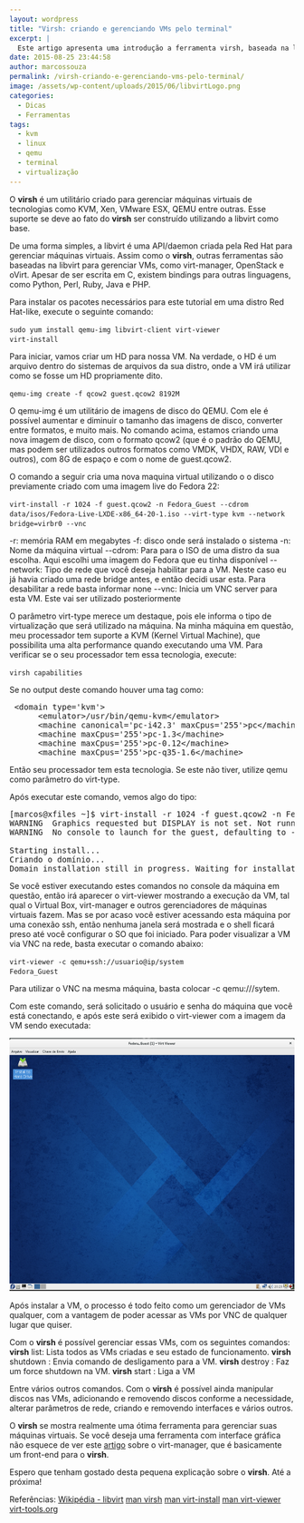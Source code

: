 ```yaml
---
layout: wordpress
title: "Virsh: criando e gerenciando VMs pelo terminal"
excerpt: |
  Este artigo apresenta uma introdução a ferramenta virsh, baseada na libvirt, para gerenciar máquinas virtuais no Linux.
date: 2015-08-25 23:44:58
author: marcossouza
permalink: /virsh-criando-e-gerenciando-vms-pelo-terminal/
image: /assets/wp-content/uploads/2015/06/libvirtLogo.png
categories:
  - Dicas
  - Ferramentas
tags:
  - kvm
  - linux
  - qemu
  - terminal
  - virtualização
---
```


O <strong>virsh</strong> é um utilitário criado para gerenciar máquinas virtuais de tecnologias como KVM, Xen, VMware ESX, QEMU entre outras. Esse suporte se deve ao fato do <strong>virsh</strong> ser construído utilizando a libvirt como base.

De uma forma simples, a libvirt é uma API/daemon criada pela Red Hat para gerenciar máquinas virtuais. Assim como o <strong>virsh</strong>, outras ferramentas são baseadas na libvirt para gerenciar VMs, como virt-manager, OpenStack e oVirt. Apesar de ser escrita em C, existem bindings para outras linguagens, como Python, Perl, Ruby, Java e PHP.

Para instalar os pacotes necessários para este tutorial em uma distro Red Hat-like, execute o seguinte comando:

<code>sudo yum install qemu-img libvirt-client virt-viewer virt-install</code>

Para iniciar, vamos criar um HD para nossa VM. Na verdade, o HD é um arquivo dentro do sistemas de arquivos da sua distro, onde a VM irá utilizar como se fosse um HD propriamente dito.

<code>qemu-img create -f qcow2 guest.qcow2 8192M</code>

O qemu-img é um utilitário de imagens de disco do QEMU. Com ele é possível aumentar e diminuir o tamanho das imagens de disco, converter entre formatos, e muito mais. No comando acima, estamos criando uma nova imagem de disco, com o formato qcow2 (que é o padrão do QEMU, mas podem ser utilizados outros formatos como VMDK, VHDX, RAW, VDI e outros), com 8G de espaço e com o nome de guest.qcow2.

O comando a seguir cria uma nova maquina virtual utilizando o o disco previamente criado com uma imagem live do Fedora 22:

<code>virt-install -r 1024 -f guest.qcow2 -n Fedora_Guest --cdrom data/isos/Fedora-Live-LXDE-x86_64-20-1.iso --virt-type kvm --network bridge=virbr0 --vnc</code>

-r: memória RAM em megabytes
-f: disco onde será instalado o sistema
-n: Nome da máquina virtual
--cdrom: Para para o ISO de uma distro da sua escolha. Aqui escolhi uma imagem do Fedora que eu tinha disponível
--network: Tipo de rede que você deseja habilitar para a VM. Neste caso eu já havia criado uma rede bridge antes, e então decidi usar esta. Para desabilitar a rede basta informar none
--vnc: Inicia um VNC server para esta VM. Este vai ser utilizado posteriormente

O parâmetro virt-type merece um destaque, pois ele informa o tipo de virtualização que será utilizado na máquina. Na minha máquina em questão, meu processador tem suporte a KVM (Kernel Virtual Machine), que possibilita uma alta performance quando executando uma VM. Para verificar se o seu processador tem essa tecnologia, execute:

<code>virsh capabilities</code>

Se no output deste comando houver uma tag como:

<pre>
 &lt;domain type='kvm'&gt;
      &lt;emulator&gt;/usr/bin/qemu-kvm&lt;/emulator&gt;
      &lt;machine canonical='pc-i42.3' maxCpus='255'&gt;pc&lt;/machine&gt;
      &lt;machine maxCpus='255'&gt;pc-1.3&lt;/machine&gt;
      &lt;machine maxCpus='255'&gt;pc-0.12&lt;/machine&gt;
      &lt;machine maxCpus='255'&gt;pc-q35-1.6&lt;/machine&gt;
</pre>

Então seu processador tem esta tecnologia. Se este não tiver, utilize qemu como parâmetro do virt-type.

Após executar este comando, vemos algo do tipo:

<pre>
[marcos@xfiles ~]$ virt-install -r 1024 -f guest.qcow2 -n Fedora_Guest --cdrom data/isos/Fedora-Live-LXDE-x86_64-20-1.iso --virt-type kvm --network bridge=virbr0 --vnc
WARNING  Graphics requested but DISPLAY is not set. Not running virt-viewer.
WARNING  No console to launch for the guest, defaulting to --wait -1

Starting install...
Criando o domínio...                                                          |    0 B  00:00:00
Domain installation still in progress. Waiting for installation to complete.
</pre>

Se você estiver executando estes comandos no console da máquina em questão, então irá aparecer o virt-viewer mostrando a execução da VM, tal qual o Virtual Box, virt-manager e outros gerenciadores de máquinas virtuais fazem. Mas se por acaso você estiver acessando esta máquina por uma conexão ssh, então nenhuma janela será mostrada e o shell ficará preso até você configurar o SO que foi iniciado. Para poder visualizar a VM via VNC na rede, basta executar o comando abaixo:

<code>virt-viewer -c qemu+ssh://usuario@ip/system Fedora_Guest</code>

Para utilizar o VNC na mesma máquina, basta colocar -c qemu:///sytem.

Com este comando, será solicitado o usuário e senha do máquina que você está conectando, e após este será exibido o virt-viewer com a imagem da VM sendo executada:

<a href="/assets/wp-content/uploads/2015/06/Captura-de-tela-de-2015-06-15-21-23-27.png">
  <img class="aligncenter wp-image-2773" src="/assets/wp-content/uploads/2015/06/Captura-de-tela-de-2015-06-15-21-23-27.png" alt="virt-viewer" width="600" height="446" />
</a>

Após instalar a VM, o processo é todo feito como um gerenciador de VMs qualquer, com a vantagem de poder acessar as VMs por VNC de qualquer lugar que quiser.

Com o <strong>virsh</strong> é possível gerenciar essas VMs, com os seguintes comandos:
<strong>virsh</strong> list: Lista todos as VMs criadas e seu estado de funcionamento.
<strong>virsh</strong> shutdown : Envia comando de desligamento para a VM.
<strong>virsh</strong> destroy : Faz um force shutdown na VM.
<strong>virsh</strong> start : Liga a VM

Entre vários outros comandos. Com o <strong>virsh</strong> é possível ainda manipular discos nas VMs, adicionando e removendo discos conforme a necessidade, alterar parâmetros de rede, criando e removendo interfaces e vários outros.

O <strong>virsh</strong> se mostra realmente uma ótima ferramenta para gerenciar suas máquinas virtuais. Se você deseja uma ferramenta com interface gráfica não esquece de ver este <a href="/conhecendo-o-virt-manager" target="_blank">artigo</a> sobre o virt-manager, que é basicamente um front-end para o <strong>virsh</strong>.

Espero que tenham gostado desta pequena explicação sobre o <strong>virsh</strong>. Até a próxima!

Referências:
<a href="https://en.wikipedia.org/wiki/Libvirt" target="_blank">Wikipédia - libvirt</a>
<a href="http://linux.die.net/man/1/virsh" target="_blank">man virsh</a>
<a href="http://linux.die.net/man/1/virt-install" target="_blank">man virt-install</a>
<a href="http://linux.die.net/man/1/virt-viewer" target="_blank">man virt-viewer</a>
<a href="http://virt-tools.org/learning/install-with-command-line/" target="_blank">virt-tools.org</a>
